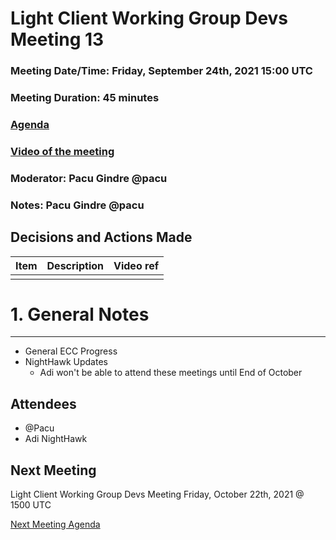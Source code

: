 # Light Client Working Group Devs Meeting 13
### Meeting Date/Time: Friday, September 24th, 2021 15:00 UTC
### Meeting Duration: 45 minutes
### [Agenda](https://github.com/zcash/lcwg/issues/25)
### [Video of the meeting](not-recorded)
### Moderator: Pacu Gindre @pacu
### Notes: Pacu Gindre @pacu

## Decisions and Actions Made
| Item | Description | Video ref |
| ------------- | ----------- | --------- |
| | ||

# 1. General Notes
-------------------------------------------
* General ECC Progress 
* NightHawk Updates
  - Adi won't be able to attend these meetings until End of October


## Attendees
* @Pacu
* Adi NightHawk

## Next Meeting
Light Client Working Group Devs Meeting Friday, October 22th, 2021 @ 1500 UTC

[Next Meeting Agenda](https://github.com/zcash/lcwg/issues/TKTKTK)
